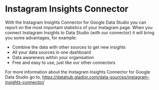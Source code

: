 # Instagram Insights Connector

With the Instagram Insights Connector for Google Data Studio you can report on the most important statistics of your Instagram page. When you connect Instagram Insights to Data Studio (with our connector) it will bring you some advantages, for example:

- Combine the data with other sources to get new insights
- All your data sources in one dashboard
- Data awareness within your organisation
- Free and easy to use, just like our other connectors

For more information about the Instagram Insights Connector for Google Data Studio go to, https://datahub.gladior.com/data-sources/instagram-insights-connector/
